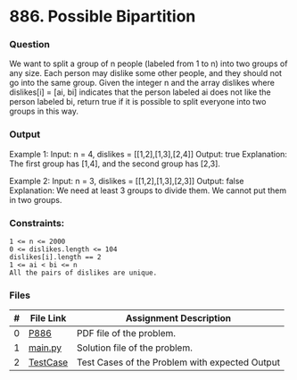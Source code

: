 # 886. Possible Bipartition
### Question
We want to split a group of n people (labeled from 1 to n) into two groups of any size. Each person may dislike some other people, and they should not go into the same group.
Given the integer n and the array dislikes where dislikes[i] = [ai, bi] indicates that the person labeled ai does not like the person labeled bi, return true if it is possible to split everyone into two groups in this way.

### Output
Example 1:
Input: n = 4, dislikes = [[1,2],[1,3],[2,4]]
Output: true
Explanation: The first group has [1,4], and the second group has [2,3].

Example 2:
Input: n = 3, dislikes = [[1,2],[1,3],[2,3]]
Output: false
Explanation: We need at least 3 groups to divide them. We cannot put them in two groups.


### Constraints:
```
1 <= n <= 2000
0 <= dislikes.length <= 104
dislikes[i].length == 2
1 <= ai < bi <= n
All the pairs of dislikes are unique.
```

### Files

|  #  | File Link | Assignment Description |
| :-: | ----------- | ---------------------- |
|  0  | [P886](https://github.com/Sudhir0228/4883-Programming_Techniques_Ray/blob/main/Assignments/Leetcode/A11/P886)     | PDF file of the problem.          |
|  1  | [main.py](https://github.com/Sudhir0228/4883-Programming_Techniques_Ray/blob/main/Assignments/Leetcode/A11/main.py)     | Solution file of the problem.          |
|  2  | [TestCase](https://github.com/Sudhir0228/4883-Programming_Techniques_Ray/blob/main/Assignments/Leetcode/A11/TestCase)     | Test Cases of the Problem with expected Output          |




